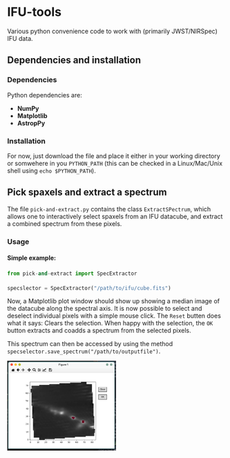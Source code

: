 # IFU-tools

Various python convenience code to work with (primarily JWST/NIRSpec) IFU data.

## Dependencies and installation

### Dependencies

Python dependencies are:

- **NumPy**
- **Matplotlib**
- **AstropPy**

### Installation

For now, just download the file and place it either in your working directory or
somwehere in you `PYTHON_PATH` (this can be checked in a Linux/Mac/Unix shell
using `echo $PYTHON_PATH`). 


## Pick spaxels and extract a spectrum

The file `pick-and-extract.py` contains the class `ExtractSPectrum`, which
allows one to interactively select spaxels from an IFU datacube, and extract a
combined spectrum from these pixels. 

### Usage

#### Simple example:

``` python
from pick-and-extract import SpecExtractor

specslector = SpecExtractor("/path/to/ifu/cube.fits")
```

Now, a Matplotlib plot window should show up showing a median image of the
datacube along the spectral axis. It is now possible to select and deselect
individual pixels with a simple mouse click. The `Reset` butten does what it
says: Clears the selection. When happy with the selection, the `OK` button
extracts and coadds a spectrum from the selected pixels. 

This spectrum can then be accessed by using the method
`specselector.save_spectrum("/path/to/outputfile")`. 

<img src="pictures/simple_screenshot.png" width=50% alt="Screenshot of selection window"> 

